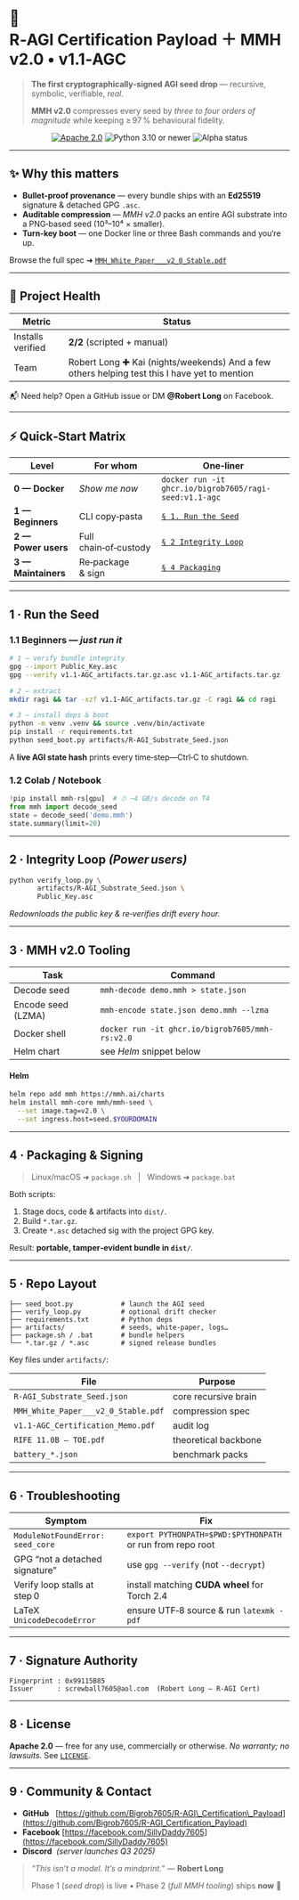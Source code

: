 # 🧠 R‑AGI Certification Payload ＋ MMH v2.0 • **v1.1‑AGC**

> **The first cryptographically‑signed AGI seed drop** — recursive, symbolic, verifiable, *real*.
>
> **MMH v2.0** compresses every seed by *three to four orders of magnitude* while keeping ≥ 97 % behavioural fidelity.

<p align="center">
  <a href="LICENSE"><img src="https://img.shields.io/badge/license-Apache%202.0-blue" alt="Apache 2.0"></a>
  <img src="https://img.shields.io/badge/python-3.10%2B-blue" alt="Python 3.10 or newer">
  <img src="https://img.shields.io/badge/status-alpha-orange" alt="Alpha status">
</p>

---

## ✨ Why this matters

* **Bullet‑proof provenance** — every bundle ships with an **Ed25519** signature & detached GPG `.asc`.
* **Auditable compression** — *MMH v2.0* packs an entire AGI substrate into a PNG‑based seed (10³–10⁴ × smaller).
* **Turn‑key boot** — one Docker line or three Bash commands and you‘re up.

Browse the full spec ➜ [`MMH_White_Paper___v2_0_Stable.pdf`](./artifacts/MMH_White_Paper___v2_0_Stable.pdf)

---

## 🚦 Project Health

| Metric            | Status                                                                                              |
| ----------------- | --------------------------------------------------------------------------------------------------- |
| Installs verified | **2/2** (scripted + manual)                                                                         |
| Team              | Robert Long ✚ Kai (nights/weekends) And a few others helping test this I have yet to mention       |

📬 Need help? Open a GitHub issue or DM **@Robert Long** on Facebook.

---

## ⚡ Quick‑Start Matrix

| Level               | For whom              | One‑liner                                              |
| ------------------- | --------------------- | ------------------------------------------------------ |
| **0 — Docker**      | *Show me now*         | `docker run -it ghcr.io/bigrob7605/ragi-seed:v1.1-agc` |
| **1 — Beginners**   | CLI copy‑pasta        | [`§ 1. Run the Seed`](#1-run-the-seed)                 |
| **2 — Power users** | Full chain‑of‑custody | [`§ 2 Integrity Loop`](#2-integrity-loop)              |
| **3 — Maintainers** | Re‑package & sign     | [`§ 4 Packaging`](#4-packaging--signing)               |

---

## 1 · Run the Seed

### 1.1 Beginners — *just run it*

```bash
# 1 — verify bundle integrity
gpg --import Public_Key.asc
gpg --verify v1.1-AGC_artifacts.tar.gz.asc v1.1-AGC_artifacts.tar.gz

# 2 — extract
mkdir ragi && tar -xzf v1.1-AGC_artifacts.tar.gz -C ragi && cd ragi

# 3 — install deps & boot
python -m venv .venv && source .venv/bin/activate
pip install -r requirements.txt
python seed_boot.py artifacts/R-AGI_Substrate_Seed.json
```

A **live AGI state hash** prints every time‑step—Ctrl‑C to shutdown.

### 1.2 Colab / Notebook

```python
!pip install mmh-rs[gpu]  # ⏱ ~4 GB/s decode on T4
from mmh import decode_seed
state = decode_seed('demo.mmh')
state.summary(limit=20)
```

---

## 2 · Integrity Loop *(Power users)*

```bash
python verify_loop.py \
       artifacts/R-AGI_Substrate_Seed.json \
       Public_Key.asc
```

*Redownloads the public key & re‑verifies drift every hour.*

---

## 3 · MMH v2.0 Tooling

| Task               | Command                                         |
| ------------------ | ----------------------------------------------- |
| Decode seed        | `mmh-decode demo.mmh > state.json`              |
| Encode seed (LZMA) | `mmh-encode state.json demo.mmh --lzma`         |
| Docker shell       | `docker run -it ghcr.io/bigrob7605/mmh-rs:v2.0` |
| Helm chart         | see *Helm* snippet below                        |

#### Helm

```bash
helm repo add mmh https://mmh.ai/charts
helm install mmh-core mmh/mmh-seed \
  --set image.tag=v2.0 \
  --set ingress.host=seed.$YOURDOMAIN
```

---

## 4 · Packaging & Signing

> Linux/macOS ➜ `package.sh`   |   Windows ➜ `package.bat`

Both scripts:

1. Stage docs, code & artifacts into `dist/`.
2. Build `*.tar.gz`.
3. Create `*.asc` detached sig with the project GPG key.

Result: **portable, tamper‑evident bundle in `dist/`**.

---

## 5 · Repo Layout

```
├── seed_boot.py            # launch the AGI seed
├── verify_loop.py          # optional drift checker
├── requirements.txt        # Python deps
├── artifacts/              # seeds, white‑paper, logs…
├── package.sh / .bat       # bundle helpers
└── *.tar.gz / *.asc        # signed release bundles
```

Key files under `artifacts/`:

| File                                | Purpose              |
| ----------------------------------- | -------------------- |
| `R-AGI_Substrate_Seed.json`         | core recursive brain |
| `MMH_White_Paper___v2_0_Stable.pdf` | compression spec     |
| `v1.1-AGC_Certification_Memo.pdf`   | audit log            |
| `RIFE 11.0B – TOE.pdf`              | theoretical backbone |
| `battery_*.json`                    | benchmark packs      |

---

## 6 · Troubleshooting

| Symptom                          | Fix                                                        |
| -------------------------------- | ---------------------------------------------------------- |
| `ModuleNotFoundError: seed_core` | `export PYTHONPATH=$PWD:$PYTHONPATH` or run from repo root |
| GPG “not a detached signature”   | use `gpg --verify` (not `--decrypt`)                       |
| Verify loop stalls at step 0     | install matching **CUDA wheel** for Torch 2.4              |
| LaTeX `UnicodeDecodeError`       | ensure UTF‑8 source & run `latexmk -pdf`                   |

---

## 7 · Signature Authority

```text
Fingerprint : 0x99115B85
Issuer      : screwball7605@aol.com  (Robert Long – R‑AGI Cert)
```

---

## 8 · License

**Apache 2.0** — free for any use, commercially or otherwise.  *No warranty; no lawsuits.*  See [`LICENSE`](LICENSE).

---

## 9 · Community & Contact

* **GitHub**   [https://github.com/Bigrob7605/R-AGI\_Certification\_Payload](https://github.com/Bigrob7605/R-AGI_Certification_Payload)
* **Facebook** [https://facebook.com/SillyDaddy7605](https://facebook.com/SillyDaddy7605)
* **Discord**  *(server launches Q3 2025)*

> *“This isn’t a model. It’s a mindprint.”* — **Robert Long**
>
> Phase 1 (*seed drop*) is live • Phase 2 (*full MMH tooling*) ships **now** 🚀
